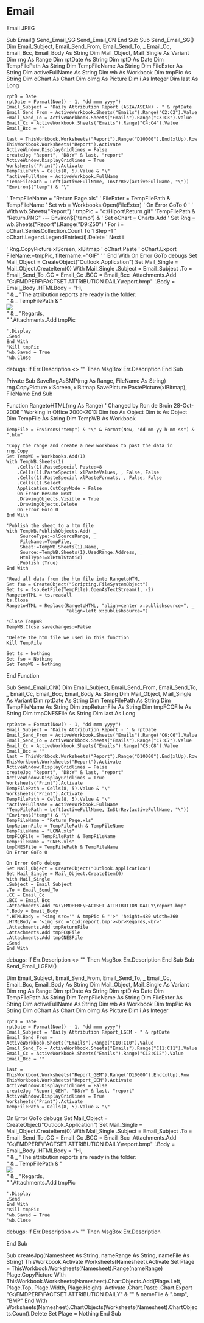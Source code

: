 # Email
Email JPEG



Sub Email()
    Send_Email_SG
    Send_Email_CN
End Sub
Sub Send_Email_SG()
    Dim Email_Subject, Email_Send_From, Email_Send_To, _
    Email_Cc, Email_Bcc, Email_Body As String
    Dim Mail_Object, Mail_Single As Variant
    Dim rng As Range
    Dim rptDate As String
    Dim rptD As Date
    Dim TempFilePath As String
    Dim TempFileName As String
    Dim FileExter As String
    Dim activeFullName As String
    Dim wb As Workbook
    Dim tmpPic As String
    Dim oChart As Chart
    Dim oImg As Picture
    Dim i As Integer
    Dim last As Long
    
    rptD = Date
    rptDate = Format(Now() - 1, "dd mmm yyyy")
    Email_Subject = "Daily Attribution Report (ASIA/ASEAN) - " & rptDate
    Email_Send_From = ActiveWorkbook.Sheets("Emails").Range("C2:C2").Value
    Email_Send_To = ActiveWorkbook.Sheets("Emails").Range("C3:C3").Value
    Email_Cc = ActiveWorkbook.Sheets("Emails").Range("C4:C4").Value
    Email_Bcc = ""
    
    last = ThisWorkbook.Worksheets("Report").Range("D10000").End(xlUp).Row
    ThisWorkbook.Worksheets("Report").Activate
    ActiveWindow.DisplayGridlines = False
    createJpg "Report", "D8:W" & last, "report"
    ActiveWindow.DisplayGridlines = True
    Worksheets("Print").Activate
    TempFilePath = Cells(8, 5).Value & "\"
    'activeFullName = ActiveWorkbook.FullName
    'TempFilePath = Left(activeFullName, InStrRev(activeFullName, "\")) 'Environ$("temp") & "\"
'    TempFileName = "Return Page.xls"
'    FileExter = TempFilePath & TempFileName
'    Set wb = Workbooks.Open(FileExter)
'    On Error GoTo 0
'
'    With wb.Sheets("Report")
'        tmpPic = "c:\Hiport\Return.gif" 'TempFilePath & "Return.PNG" --- Environ$("temp") &
'        Set oChart = Charts.Add
'        Set Rng = wb.Sheets("Report").Range("D9:Z50")
'        For i = oChart.SeriesCollection.Count To 1 Step -1
'            oChart.Legend.LegendEntries(i).Delete
'        Next i

'        Rng.CopyPicture xlScreen, xlBitmap
'        oChart.Paste
'        oChart.Export FileName:=tmpPic, filtername:="GIF"
'
'    End With
    On Error GoTo debugs
    Set Mail_Object = CreateObject("Outlook.Application")
    Set Mail_Single = Mail_Object.CreateItem(0)
    With Mail_Single
    .Subject = Email_Subject
    .To = Email_Send_To
    .CC = Email_Cc
    .BCC = Email_Bcc
    .Attachments.Add "G:\FMDPERF\FACTSET ATTRIBUTION DAILY\report.bmp"
    '.Body = Email_Body
    .HTMLBody = "Hi,<br>" & _
                "The attribution reports are ready in the folder: <br>" & _
                TempFilePath & "<br><img src ='cid:report.bmp'><br>" & _
                "Regards,<br>"
    '.Attachments.Add tmpPic
    
    '.Display
    .Send
    End With
    'Kill tmpPic
    'wb.Saved = True
    'wb.Close
debugs:
    If Err.Description <> "" Then MsgBox Err.Description
End Sub

Private Sub SaveRngAsBMP(rng As Range, FileName As String)
rng.CopyPicture xlScreen, xlBitmap
SavePicture PastePicture(xlBitmap), FileName
End Sub

Function RangetoHTML(rng As Range)
' Changed by Ron de Bruin 28-Oct-2006
' Working in Office 2000-2013
    Dim fso As Object
    Dim ts As Object
    Dim TempFile As String
    Dim TempWB As Workbook

    TempFile = Environ$("temp") & "\" & Format(Now, "dd-mm-yy h-mm-ss") & ".htm"

    'Copy the range and create a new workbook to past the data in
    rng.Copy
    Set TempWB = Workbooks.Add(1)
    With TempWB.Sheets(1)
        .Cells(1).PasteSpecial Paste:=8
        .Cells(1).PasteSpecial xlPasteValues, , False, False
        .Cells(1).PasteSpecial xlPasteFormats, , False, False
        .Cells(1).Select
        Application.CutCopyMode = False
        On Error Resume Next
        .DrawingObjects.Visible = True
        .DrawingObjects.Delete
        On Error GoTo 0
    End With

    'Publish the sheet to a htm file
    With TempWB.PublishObjects.Add( _
         SourceType:=xlSourceRange, _
         FileName:=TempFile, _
         Sheet:=TempWB.Sheets(1).Name, _
         Source:=TempWB.Sheets(1).UsedRange.Address, _
         HtmlType:=xlHtmlStatic)
        .Publish (True)
    End With

    'Read all data from the htm file into RangetoHTML
    Set fso = CreateObject("Scripting.FileSystemObject")
    Set ts = fso.GetFile(TempFile).OpenAsTextStream(1, -2)
    RangetoHTML = ts.readall
    ts.Close
    RangetoHTML = Replace(RangetoHTML, "align=center x:publishsource=", _
                          "align=left x:publishsource=")

    'Close TempWB
    TempWB.Close savechanges:=False

    'Delete the htm file we used in this function
    Kill TempFile

    Set ts = Nothing
    Set fso = Nothing
    Set TempWB = Nothing
End Function

Sub Send_Email_CN()
    Dim Email_Subject, Email_Send_From, Email_Send_To, _
    Email_Cc, Email_Bcc, Email_Body As String
    Dim Mail_Object, Mail_Single As Variant
    Dim rptDate As String
    Dim TempFilePath As String
    Dim TempFileName As String
    Dim tmpReturnFile As String
    Dim tmpFCQFile As String
    Dim tmpCNESFile As String
    Dim last As Long

    rptDate = Format(Now() - 1, "dd mmm yyyy")
    Email_Subject = "Daily Attribution Report - " & rptDate
    Email_Send_From = ActiveWorkbook.Sheets("Emails").Range("C6:C6").Value
    Email_Send_To = ActiveWorkbook.Sheets("Emails").Range("C7:C7").Value
    Email_Cc = ActiveWorkbook.Sheets("Emails").Range("C8:C8").Value
    Email_Bcc = ""
    last = ThisWorkbook.Worksheets("Report").Range("D10000").End(xlUp).Row
    ThisWorkbook.Worksheets("Report").Activate
    ActiveWindow.DisplayGridlines = False
    createJpg "Report", "D8:W" & last, "report"
    ActiveWindow.DisplayGridlines = True
    Worksheets("Print").Activate
    TempFilePath = Cells(8, 5).Value & "\"
    Worksheets("Print").Activate
    TempFilePath = Cells(8, 5).Value & "\"
    'activeFullName = ActiveWorkbook.FullName
    'TempFilePath = Left(activeFullName, InStrRev(activeFullName, "\")) 'Environ$("temp") & "\"
    TempFileName = "Return Page.xls"
    tmpReturnFile = TempFilePath & TempFileName
    TempFileName = "LCNA.xls"
    tmpFCQFile = TempFilePath & TempFileName
    TempFileName = "CNES.xls"
    tmpCNESFile = TempFilePath & TempFileName
    On Error GoTo 0
    
    On Error GoTo debugs
    Set Mail_Object = CreateObject("Outlook.Application")
    Set Mail_Single = Mail_Object.CreateItem(0)
    With Mail_Single
    .Subject = Email_Subject
    .To = Email_Send_To
    .CC = Email_Cc
    .BCC = Email_Bcc
    .Attachments.Add "G:\FMDPERF\FACTSET ATTRIBUTION DAILY\report.bmp"
    '.Body = Email_Body
    '.HTMLBody = "<img src='" & tmpPic & "'>" 'height=480 width=360
    .HTMLBody = "<img src ='cid:report.bmp'><br>Regards,<br>"
    .Attachments.Add tmpReturnFile
    .Attachments.Add tmpFCQFile
    .Attachments.Add tmpCNESFile
    .Send
    End With
debugs:
    If Err.Description <> "" Then MsgBox Err.Description
End Sub
Sub Send_Email_LGEM()

 Dim Email_Subject, Email_Send_From, Email_Send_To, _
    Email_Cc, Email_Bcc, Email_Body As String
    Dim Mail_Object, Mail_Single As Variant
    Dim rng As Range
    Dim rptDate As String
    Dim rptD As Date
    Dim TempFilePath As String
    Dim TempFileName As String
    Dim FileExter As String
    Dim activeFullName As String
    Dim wb As Workbook
    Dim tmpPic As String
    Dim oChart As Chart
    Dim oImg As Picture
    Dim i As Integer
    
    
    rptD = Date
    rptDate = Format(Now() - 1, "dd mmm yyyy")
    Email_Subject = "Daily Attribution Report_LGEM - " & rptDate
    Email_Send_From = ActiveWorkbook.Sheets("Emails").Range("C10:C10").Value
    Email_Send_To = ActiveWorkbook.Sheets("Emails").Range("C11:C11").Value
    Email_Cc = ActiveWorkbook.Sheets("Emails").Range("C12:C12").Value
    Email_Bcc = ""

    last = ThisWorkbook.Worksheets("Report_GEM").Range("D10000").End(xlUp).Row
    ThisWorkbook.Worksheets("Report_GEM").Activate
    ActiveWindow.DisplayGridlines = False
    createJpg "Report_GEM", "D8:W" & last, "report"
    ActiveWindow.DisplayGridlines = True
    Worksheets("Print").Activate
    TempFilePath = Cells(8, 5).Value & "\"
    
On Error GoTo debugs
    Set Mail_Object = CreateObject("Outlook.Application")
    Set Mail_Single = Mail_Object.CreateItem(0)
    With Mail_Single
    .Subject = Email_Subject
    .To = Email_Send_To
    .CC = Email_Cc
    .BCC = Email_Bcc
    .Attachments.Add "G:\FMDPERF\FACTSET ATTRIBUTION DAILY\report.bmp"
    '.Body = Email_Body
    .HTMLBody = "Hi,<br>" & _
                "The attribution reports are ready in the folder: <br>" & _
                TempFilePath & "<br><img src ='cid:report.bmp'><br>" & _
                "Regards,<br>"
    '.Attachments.Add tmpPic
    
    '.Display
    .Send
    End With
    'Kill tmpPic
    'wb.Saved = True
    'wb.Close
debugs:
    If Err.Description <> "" Then MsgBox Err.Description

End Sub


Sub createJpg(Namesheet As String, nameRange As String, nameFile As String)
    ThisWorkbook.Activate
    Worksheets(Namesheet).Activate
    Set Plage = ThisWorkbook.Worksheets(Namesheet).Range(nameRange)
    Plage.CopyPicture
    With ThisWorkbook.Worksheets(Namesheet).ChartObjects.Add(Plage.Left, Plage.Top, Plage.Width, Plage.Height)
        .Activate
        .Chart.Paste
        .Chart.Export "G:\FMDPERF\FACTSET ATTRIBUTION DAILY" & "\" & nameFile & ".bmp", "BMP"
    End With
    Worksheets(Namesheet).ChartObjects(Worksheets(Namesheet).ChartObjects.Count).Delete
Set Plage = Nothing
End Sub

